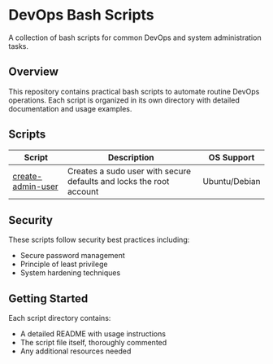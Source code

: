 # DevOps Bash Scripts

A collection of bash scripts for common DevOps and system administration tasks.

## Overview

This repository contains practical bash scripts to automate routine DevOps operations. Each script is organized in its own directory with detailed documentation and usage examples.

## Scripts

| Script | Description | OS Support |
|--------|-------------|------------|
| [create-admin-user](./create-admin-user/) | Creates a sudo user with secure defaults and locks the root account | Ubuntu/Debian |

## Security

These scripts follow security best practices including:
- Secure password management
- Principle of least privilege
- System hardening techniques

## Getting Started

Each script directory contains:
- A detailed README with usage instructions
- The script file itself, thoroughly commented
- Any additional resources needed
